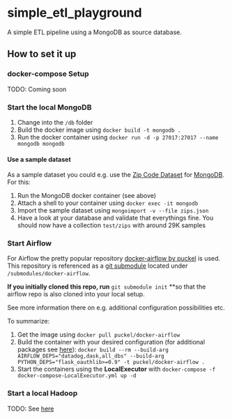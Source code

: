 # simple_etl_playground
A simple ETL pipeline using a MongoDB as source database.

## How to set it up

### docker-compose Setup
TODO: Coming soon

### Start the local MongoDB
1. Change into the `/db` folder
1. Build the docker image using `docker build -t mongodb .`
1. Run the docker container using `docker run -d -p 27017:27017 --name mongodb mongodb`

#### Use a sample dataset
As a sample dataset you could e.g. use the [Zip Code Dataset](https://docs.mongodb.com/manual/tutorial/aggregation-zip-code-data-set/) for [MongoDB](https://www.mongodb.com/).
For this:
1. Run the MongoDB docker container (see above)
1. Attach a shell to your container using `docker exec -it mongodb`
1. Import the sample dataset using `mongoimport -v --file zips.json`
1. Have a look at your database and validate that everythings fine. You should now have a collection `test/zips` with around 29K samples

### Start Airflow
For Airflow the pretty popular repository [docker-airflow by puckel](https://github.com/puckel/docker-airflow) is used.
This repository is referenced as a [git submodule](https://git-scm.com/book/en/v2/Git-Tools-Submodules) located under `/submodules/docker-airflow`.

**If you initially cloned this repo, run** `git submodule init` **so that the airflow repo is also cloned into your local setup.

See more information there on e.g. additional configuration possibilities etc.

To summarize:
1. Get the image using `docker pull puckel/docker-airflow`
1. Build the container with your desired configuration (for additional packages see [here](https://airflow.apache.org/docs/stable/installation.html#extra-package)):     `docker build --rm --build-arg AIRFLOW_DEPS="datadog,dask,all_dbs" --build-arg PYTHON_DEPS="flask_oauthlib>=0.9" -t puckel/docker-airflow .`
1. Start the containers using the **LocalExecutor** with `docker-compose -f docker-compose-LocalExecutor.yml up -d`

### Start a local Hadoop
TODO: See [here](https://clubhouse.io/developer-how-to/how-to-set-up-a-hadoop-cluster-in-docker/)